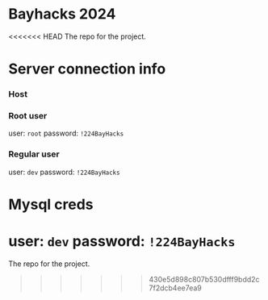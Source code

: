 # Bayhacks 2024

<<<<<<< HEAD
The repo for the project.

# Server connection info

### Host
 
### Root user
user: `root`
password: `!224BayHacks`

### Regular user
user: `dev`
password: `!224BayHacks`

# Mysql creds
user: `dev`
password: `!224BayHacks`
=======
The repo for the project.
>>>>>>> 430e5d898c807b530dfff9bdd2c7f2dcb4ee7ea9
